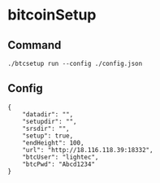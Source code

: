 # bitcoinSetup

## Command

    ./btcsetup run --config ./config.json


## Config

    {
        "datadir": "",
        "setupdir": "",
        "srsdir": "",
        "setup": true,
        "endHeight": 100,
        "url": "http://18.116.118.39:18332",
        "btcUser": "lightec",
        "btcPwd": "Abcd1234"
    }